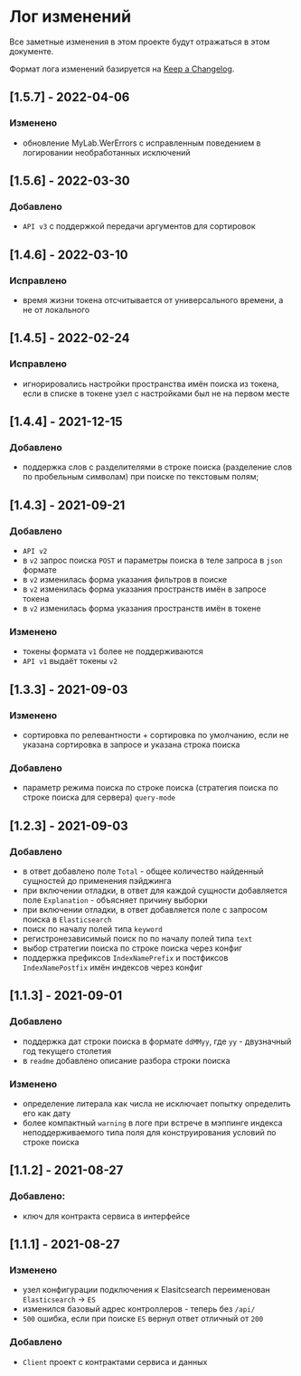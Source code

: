 # Лог изменений

Все заметные изменения в этом проекте будут отражаться в этом документе.

Формат лога изменений базируется на [Keep a Changelog](https://keepachangelog.com/en/1.0.0/).

## [1.5.7] - 2022-04-06

### Изменено

* обновление MyLab.WerErrors с исправленным поведением в логировании необработанных исключений 

## [1.5.6] - 2022-03-30

### Добавлено

* `API v3` с поддержкой передачи аргументов для сортировок

## [1.4.6] - 2022-03-10

### Исправлено

* время жизни токена отсчитывается от универсального времени, а не от локального

## [1.4.5] - 2022-02-24

### Исправлено

* игнорировались настройки пространства имён поиска из токена, если в списке в токене узел с настройками был не на первом месте

## [1.4.4] - 2021-12-15

### Добавлено

* поддержка слов с разделителями в строке поиска (разделение слов по пробельным символам) при поиске по текстовым полям;

## [1.4.3] - 2021-09-21

### Добавлено

* `API v2`
* в `v2` запрос поиска `POST` и параметры поиска в теле запроса в `json` формате
* в `v2` изменилась форма указания фильтров в поиске
* в `v2` изменилась форма указания пространств имён в запросе токена
* в `v2` изменилась форма указания пространств имён в токене

### Изменено

* токены формата `v1` более не поддерживаются
* `API v1` выдаёт токены `v2`

## [1.3.3] - 2021-09-03

### Изменено

* сортировка по релевантности + сортировка по умолчанию, если не указана сортировка в запросе и указана строка поиска

### Добавлено

* параметр режима поиска по строке поиска (стратегия поиска по строке поиска для сервера) `query-mode`

## [1.2.3] - 2021-09-03

### Добавлено

* в ответ добавлено поле `Total` - общее количество найденный сущностей до применения пэйджинга 
* при включении отладки, в ответ для каждой сущности добавляется поле `Explanation` - объясняет причину выборки
* при включении отладки, в ответ добавляется поле с запросом поиска в `Elasticsearch`
* поиск по началу полей типа `keyword`
* регистронезависимый поиск по по началу полей типа  `text` 
* выбор стратегии поиска по строке поиска через конфиг
* поддержка префиксов `IndexNamePrefix` и постфиксов `IndexNamePostfix` имён индексов через конфиг

## [1.1.3] - 2021-09-01

### Добавлено

* поддержка дат строки поиска в формате `ddMMyy`, где `yy` - двузначный год текущего столетия
* в `readme` добавлено описание разбора строки поиска

### Изменено

* определение литерала как числа не исключает попытку определить его как дату 
* более компактный `warning` в логе при встрече в мэппинге индекса неподдерживаемого типа поля для конструирования условий по строке поиска 

## [1.1.2] - 2021-08-27

### Добавлено:

* ключ для контракта сервиса в интерфейсе

## [1.1.1] - 2021-08-27

### Изменено

* узел конфигурации подключения к Elasitcsearch переименован `Elasticsearch` -> `ES` 
* изменился базовый адрес контроллеров - теперь без `/api/`
* `500` ошибка, если при поиске `ES` вернул ответ отличный от `200`

### Добавлено

* `Client` проект с контрактами сервиса и данных 

